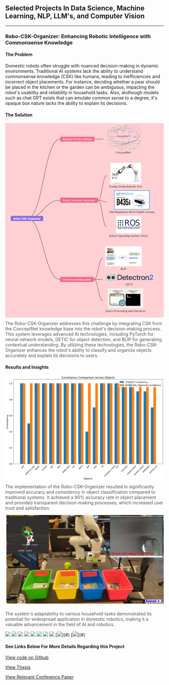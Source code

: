 ## Selected Projects In Data Science, Machine Learning, NLP, LLM's, and Computer Vision

<style>
  figure {
    margin: 1em 0;
  }
  figure img {
    max-width: 100%;
    height: auto;
  }
  figcaption {
    color: #555;
    margin-top: 0.5em;
  }
</style>


---

### Robo-CSK-Organizer: Enhancing Robotic Intelligence with Commonsense Knowledge

#### The Problem

Domestic robots often struggle with nuanced decision-making in dynamic environments. Traditional AI systems lack the ability to understand commonsense knowledge (CSK) like humans, leading to inefficiencies and incorrect object placements. For instance, deciding whether a pear should be placed in the kitchen or the garden can be ambiguous, impacting the robot's usability and reliability in household tasks. Also, alothough models such as chat GPT exists that can emulate common sense to a degree, it's opaque box nature lacks the ability to explain its decisions. 


#### The Solution


<figure>
  <img src="/assets/images/robo_csk_imgs/system_diagram.png" alt="System Diagram">
  <figcaption>The Robo-CSK-Organizer addresses this challenge by integrating CSK from the ConceptNet knowledge base into the robot's decision-making process. This system leverages advanced AI technologies, including PyTorch for neural network models, DETIC for object detection, and BLIP for generating contextual understanding. By utilizing these technologies, the Robo-CSK-Organizer enhances the robot's ability to classify and organize objects accurately and explain its decisions to users.</figcaption>
</figure>


#### Results and Insights

<figure>
  <img src="/assets/images/robo_csk_imgs/consistency.png" alt="Consistency in Classification">
  <figcaption>The implementation of the Robo-CSK-Organizer resulted in significantly improved accuracy and consistency in object classification compared to traditional systems. It achieved a 90% accuracy rate in object placement and provided transparent decision-making processes, which increased user trust and satisfaction. </figcaption>
</figure>

<figure>
  <img src="/assets/images/robo_csk_imgs/arm_with_objects.png" alt="Arm with Objects">
  <figcaption>The system's adaptability to various household tasks demonstrated its potential for widespread application in domestic robotics, making it a valuable advancement in the field of AI and robotics.</figcaption>
</figure>


[![](https://img.shields.io/badge/PyTorch-white?logo=PyTorch)](#) [![](https://img.shields.io/badge/Python-white?logo=Python)](#) [![](https://img.shields.io/badge/Jupyter_Notebooks-white?logo=Jupyter)](#) [![](https://img.shields.io/badge/Google_Colab-white?logo=Google-Colab)](#) [![](https://img.shields.io/badge/Docker-white?logo=Docker)](#) [![](https://img.shields.io/badge/ConceptNet-white?logo=ConceptNet)](#) [![](https://img.shields.io/badge/DETIC-white?logo=DETIC)](#) [![](https://img.shields.io/badge/BLIP-white?logo=BLIP)](#) [![](https://img.shields.io/badge/ROS-white?)](#) [![](https://img.shields.io/badge/GitHub-white?)](#)

#### See Links Below For More Details Regarding this Project

[View code on Github](https://github.com/omnidox/ConceptNet)

[View Thesis](/pdf/Rafael_Hidalgo_RoboCSK_Thesis_final_submission_AV_signed_.pdf)

[View Relevant Conference Paper](/pdf/IEMTRONICS_2024_HidalgoEtAl.pdf)


